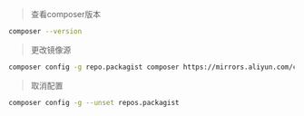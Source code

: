 > 查看composer版本

```bash
composer --version
```



>  更改镜像源

```bash
composer config -g repo.packagist composer https://mirrors.aliyun.com/composer/
```



> 取消配置

```bash
composer config -g --unset repos.packagist
```


